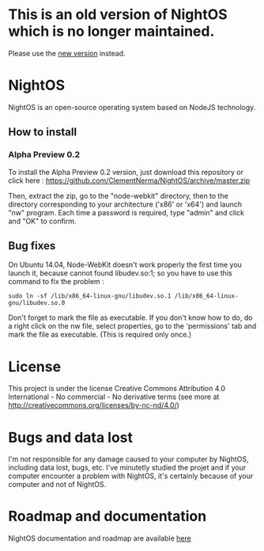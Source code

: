 # This is an old version of NightOS which is no longer maintained.
Please use the [new version](https://github.com/ClementNerma/NightOS) instead.

# NightOS

NightOS is an open-source operating system based on NodeJS technology.

## How to install

### Alpha Preview 0.2

To install the Alpha Preview 0.2 version, just download this repository or click here : https://github.com/ClementNerma/NightOS/archive/master.zip

Then, extract the zip, go to the "node-webkit" directory, then to the directory corresponding to your architecture ('x86' or 'x64') and launch "nw" program.
Each time a password is required, type "admin" and click and "OK" to confirm.

## Bug fixes

On Ubuntu 14.04, Node-WebKit doesn't work properly the first time you launch it, because cannot found libudev.so:1; so you have to use this command to fix the problem :

```sudo ln -sf /lib/x86_64-linux-gnu/libudev.so.1 /lib/x86_64-linux-gnu/libudev.so.0```

Don't forget to mark the file as executable. If you don't know how to do, do a right click on the nw file, select properties, go to the 'permissions' tab and mark the file as executable. (This is required only once.)

# License

This project is under the license Creative Commons Attribution 4.0 International - No commercial - No derivative terms (see more at http://creativecommons.org/licenses/by-nc-nd/4.0/)

# Bugs and data lost

I'm not responsible for any damage caused to your computer by NightOS, including data lost, bugs, etc.
I've minutetly studied the projet and if your computer encounter a problem with NightOS, it's certainly because of your computer and not of NightOS.

# Roadmap and documentation

NightOS documentation and roadmap are available [here](https://github.com/ClementNerma/NightOS-deprecated/wiki)
